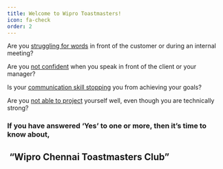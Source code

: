 ```yaml
---
title: Welcome to Wipro Toastmasters!
icon: fa-check
order: 2
---
```



<p>Are you <u>struggling for words</u> in front of the customer or during an internal meeting?<br>
<p>Are you <u>not confident</u> when you speak in front of the client or your manager?<br>
<p>Is your <u>communication skill stopping</u> you from achieving your goals?<br>
<p>Are you <u>not able to project</u> yourself well, even though you are technically strong?<br></p>
<h3>If you have answered ‘Yes’ to one or more, then it’s time to know about,</h3>

<h2 class="alt"> “Wipro Chennai Toastmasters Club”</h2>
